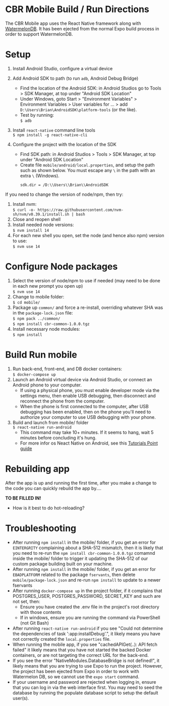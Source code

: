 # CBR Mobile Build / Run Directions

The CBR Mobile app uses the React Native framework along with [WatermelonDB](https://nozbe.github.io/WatermelonDB/). It has been ejected from the normal Expo build process in order to support WatermelonDB.

# Setup
1. Install Android Studio, configure a virtual device
2. Add Android SDK to path (to run `adb`, Android Debug Bridge)
	- Find the location of the Android SDK: in Android Studios go to Tools > SDK Manager, at top under "Android SDK Location"
	- Under Windows, goto Start > "Environment Variables" > Environment Variables > User variables for ... > add `D:\Users\Brian\AndroidSDK\platform-tools` (or the like). 
	- Test by running:  
	  `$ adb`

2. Install `react-native` command line tools  
	`$ npm install -g react-native-cli`


3. Configure the project with the location of the SDK
	- Find SDK path: in Android Studios > Tools > SDK Manager, at top under "Android SDK Location"
	- Create file `mobile/android/local.properties`, and setup the path such as shown below. You must escape any `\` in the path with an extra `\` (Windows).  
		```
		sdk.dir = /D:\\Users\\Brian\\AndroidSDK
		```

If you need to change the version of node/npm, then try:
1. Install nvm:  
	`$ curl -o- https://raw.githubusercontent.com/nvm-sh/nvm/v0.39.1/install.sh | bash`
2. Close and reopen shell
3. Install needed node versions:  
	`$ nvm install 14`
4. For each new	shell you open, set the node (and hence also npm) version to use:  
	`$ nvm use 14`
	
# Configure Node packages
1. Select the version of node/npm to use if needed (may need to be done in each new prompt you open up)  
	`$ nvm use 14`
2. Change to mobile folder:  
	`$ cd mobile/`
3. Package up `common/` and force a re-install, overriding whatever SHA was in the `package-lock.json` file:  
	`$ npm pack ../common/`  
	`$ npm install cbr-common-1.0.0.tgz`
4. Install necessary node modules:  
	`$ npm install`

# Build Run mobile
1. Run back-end, front-end, and DB docker containers:  
	`$ docker-compose up`
2. Launch an Android virtual device via Android Studio, or connect an Android phone to your computer.
	- If using a physical phone, you must enable developer mode via the settings menu, then enable USB debugging, then disconnect and reconnect the phone from the computer.
	- When the phone is first connected to the computer, after USB debugging has been enabled, then on the phone you'll need to authorize your computer to use USB debugging with your phone.
2. Build and launch from mobile/ folder  
   `$ react-native run-android`
	- This command may take 10+ minutes. If it seems to hang, wait 5 minutes before concluding it's hung.
	- For more infor os Neact Native on Android, see this [Tutorials Point guide](https://www.tutorialspoint.com/react_native/react_native_environment_setup.htm)
	
	
# Rebuilding app
After the app is up and running the first time, after you make a change to the code you can quickly rebuild the app by....

**TO BE FILLED IN!**
- How is it best to do hot-reloading?
	
	
# Troubleshooting
- After running `npm install` in the mobile/ folder, if you get an error for `EINTERGRITY` complaining about a SHA-512 mismatch, then it is likely that you need to re-run the `npm install cbr-common-1.0.0.tgz` comamnd inside the mobile/ folder to trigger it updating the SHA-512 of our custom package building built on your machine.
- After running `npm install` in the mobile/ folder, if you get an error for `EBADPLATFORM` related to the package `fservants`, then delete `mobile/package-lock.json` and re-run `npm install` to update to a newer fservants
- After running `docker-compose up` in the project folder, if it complains that POSTGRES_USER, POSTGRES_PASSWORD, SECRET_KEY and such are not set, then:
	- Ensure you have created the .env file in the project's root directory with those contents
	- If in windows, ensure you are running the command via PowerShell (not Git Bash)
- After running `react-native run-android` if you see "Could not determine the dependencies of task ':app:installDebug'.", it likely means you have not correctly created the `local.properties` file.	
- When running the mobile app, if you see "cachedAPIGet(..): API fetch failed" it likely means that you have not started the backed Docker containers, or are not targeting the correct URL for the back-end.
- If you see the error "NativeModules.DatabaseBridge is not defined!", it likely means that you are trying to use Expo to run the project. However, the project has been ejected from Expo in order to work with Watermelon DB, so we cannot use the `expo start` command.
- If your username and password are rejected when logging in, ensure that you can log in via the web interface first. You may need to seed the database by running the populate database script to setup the default user(s).